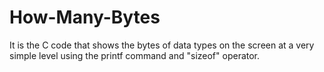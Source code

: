 # How-Many-Bytes
It is the C code that shows the bytes of data types on the screen at a very simple level using the printf command and "sizeof" operator.
